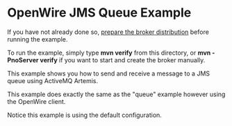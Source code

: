 # OpenWire JMS Queue Example

If you have not already done so, [prepare the broker distribution](../../../../README.md#getting-started) before running the example.

To run the example, simply type **mvn verify** from this directory, or **mvn -PnoServer verify** if you want to start and create the broker manually.

This example shows you how to send and receive a message to a JMS queue using ActiveMQ Artemis.

This example does exactly the same as the "queue" example however using the OpenWire client.

Notice this example is using the default configuration.
